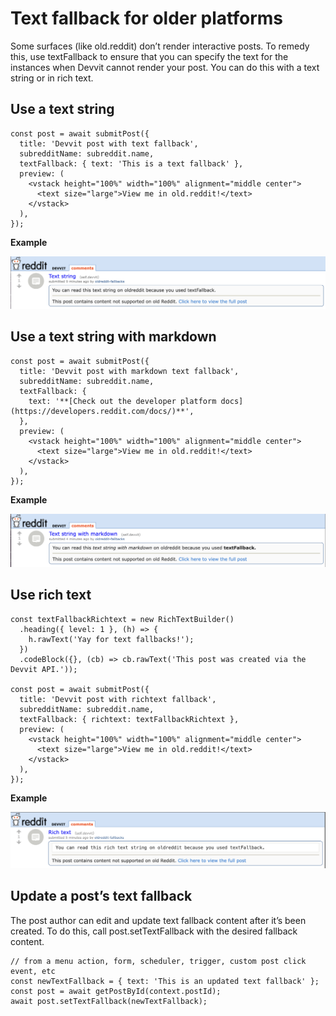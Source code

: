 # Text fallback for older platforms

Some surfaces (like old.reddit) don’t render interactive posts. To remedy this, use textFallback to ensure that you can specify the text for the instances when Devvit cannot render your post. You can do this with a text string or in rich text.

## Use a text string

```tsx
const post = await submitPost({
  title: 'Devvit post with text fallback',
  subredditName: subreddit.name,
  textFallback: { text: 'This is a text fallback' },
  preview: (
    <vstack height="100%" width="100%" alignment="middle center">
      <text size="large">View me in old.reddit!</text>
    </vstack>
  ),
});
```

**Example**

![text string fallback](./assets/fallback_text_string.png)

## Use a text string with markdown

```tsx
const post = await submitPost({
  title: 'Devvit post with markdown text fallback',
  subredditName: subreddit.name,
  textFallback: {
    text: '**[Check out the developer platform docs](https://developers.reddit.com/docs/)**',
  },
  preview: (
    <vstack height="100%" width="100%" alignment="middle center">
      <text size="large">View me in old.reddit!</text>
    </vstack>
  ),
});
```

**Example**

![text string fallback](./assets/fallback_markdown.png)

## Use rich text

```tsx
const textFallbackRichtext = new RichTextBuilder()
  .heading({ level: 1 }, (h) => {
    h.rawText('Yay for text fallbacks!');
  })
  .codeBlock({}, (cb) => cb.rawText('This post was created via the Devvit API.'));

const post = await submitPost({
  title: 'Devvit post with richtext fallback',
  subredditName: subreddit.name,
  textFallback: { richtext: textFallbackRichtext },
  preview: (
    <vstack height="100%" width="100%" alignment="middle center">
      <text size="large">View me in old.reddit!</text>
    </vstack>
  ),
});
```

**Example**

![text string fallback](./assets/fallback_richtext.png)

## Update a post’s text fallback

The post author can edit and update text fallback content after it’s been created. To do this, call post.setTextFallback with the desired fallback content.

```tsx
// from a menu action, form, scheduler, trigger, custom post click event, etc
const newTextFallback = { text: 'This is an updated text fallback' };
const post = await getPostById(context.postId);
await post.setTextFallback(newTextFallback);
```
